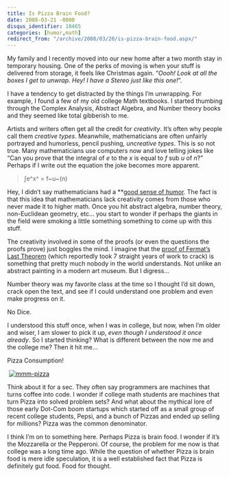 ```yaml
---
title: Is Pizza Brain Food?
date: 2008-03-21 -0800
disqus_identifier: 18465
categories: [humor,math]
redirect_from: "/archive/2008/03/20/is-pizza-brain-food.aspx/"
---
```


My family and I recently moved into our new home after a two month stay
in temporary housing. One of the perks of moving is when your stuff is
delivered from storage, it feels like Christmas again. “*Oooh! Look at
all the boxes I get to unwrap. Hey! I have a Stereo just like this
one!*”.

I have a tendency to get distracted by the things I’m unwrapping. For
example, I found a few of my old college Math textbooks. I started
thumbing through the Complex Analysis, Abstract Algebra, and Number
theory books and they seemed like total gibberish to me.

Artists and writers often get all the credit for *creativity*. It’s
often why people call them *creative types*. Meanwhile, mathematicians
are often unfairly portrayed and humorless, pencil pushing, *uncreative
types*. This is so not true. Many mathematicians use computers now and
love telling jokes like “Can you prove that the integral of *e* to the
*x* is equal to *f* sub *u* of *n*?” Perhaps if I write out the equation
the joke becomes more apparent.

> ∫e^x^ = f~u~(n)

Hey, I didn’t say mathematicians had a **[good sense of
humor](http://www.math.ualberta.ca/~runde/jokes.html "Math Jokes"). The
fact is that this idea that mathematicians lack creativity comes from
those who never made it to higher math. Once you hit abstract algebra,
number theory, non-Euclidean geometry, etc... you start to wonder if
perhaps the giants in the field were smoking a little something
something to come up with this stuff.

The creativity involved in some of the proofs (or even the questions the
proofs prove) just boggles the mind. I imagine that the [proof of
Fermat’s Last
Theorem](http://www.pbs.org/wgbh/nova/proof/ "Solving Fermat: Andrew Wiles")
(which reportedly took 7 straight years of work to crack) is something
that pretty much nobody in the world understands. Not unlike an abstract
painting in a modern art museum. But I digress...

Number theory was my favorite class at the time so I thought I’d sit
down, crack open the text, and see if I could understand one problem and
even make progress on it.

No Dice.

I understood this stuff once, when I was in college, but now, when I’m
older and wiser, I am slower to pick it up, *even though I understood it
once already*. So I started thinking? What is different between the now
me and the college me? Then it hit me...

Pizza Consumption!

 [![mmm-pizza](https://haacked.com/images/haacked_com/WindowsLiveWriter/IsPizzaBrainFood_770D/mmm-pizza_thumb.jpg)](https://haacked.com/images/haacked_com/WindowsLiveWriter/IsPizzaBrainFood_770D/mmm-pizza_2.jpg)

Think about it for a sec. They often say programmers are machines that
turns coffee into code. I wonder if college math students are machines
that turn Pizza into solved problem sets? And what about the mythical
lore of those early Dot-Com boom startups which started off as a small
group of recent college students, Pepsi, and a bunch of Pizzas and ended
up selling for millions? Pizza was the common denominator.

I think I’m on to something here. Perhaps Pizza is brain food. I wonder
if it’s the Mozzarella or the Pepperoni. Of course, the problem for me
now is that college was a long time ago. While the question of whether
Pizza is brain food is mere idle speculation, it is a well established
fact that Pizza is definitely gut food. Food for thought.
